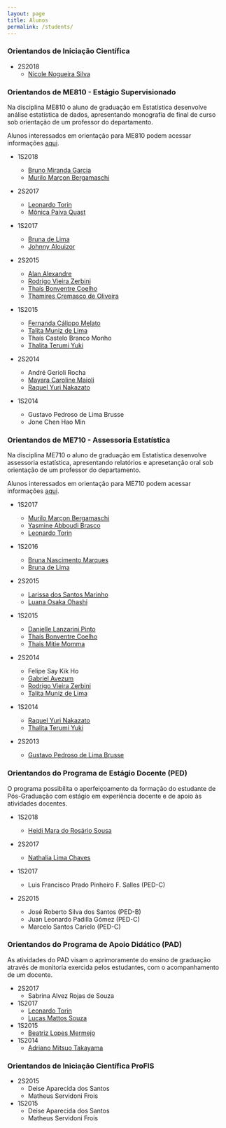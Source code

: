 ```yaml
---
layout: page
title: Alunos
permalink: /students/
---
```



### Orientandos de Iniciação Científica

  + 2S2018
      + [Nicole Nogueira Silva](http://lattes.cnpq.br/1565347814502184)
      
      
### Orientandos de ME810 - Estágio Supervisionado

Na disciplina ME810 o aluno de graduação em Estatística desenvolve análise estatística de dados, apresentando monografia de final de curso sob orientação de um professor do departamento.

Alunos interessados em orientação para ME810 podem acessar informações [aqui](../ME710_ME810).

  + 1S2018
     + [Bruno Miranda Garcia](https://www.linkedin.com/in/brunomgarcia)
     + [Murilo Marçon Bergamaschi](https://www.linkedin.com/in/murilo-bergamaschi-66b357136)
  
   + 2S2017
      + [Leonardo Torin](https://www.linkedin.com/in/leonardo-torin-1a7722140)
      + [Mônica Paiva Quast](https://www.linkedin.com/in/monica-quast-b203b4157)

  
   + 1S2017
      + [Bruna de Lima](https://www.linkedin.com/in/bruna-de-lima-720a14a3)
      + [Johnny Alouizor](https://www.linkedin.com/in/johnny-alouizor-1802543a)

   + 2S2015
     + [Alan Alexandre](https://www.linkedin.com/in/alan-alexandre-6b1a28128)
     + [Rodrigo Vieira Zerbini](https://www.linkedin.com/in/rodrigo-vieira-zerbini-55a191142)
     + [Thaís Bonventre Coelho](https://www.linkedin.com/in/thais-bonventre-coelho-2baa69ba)
     + [Thamires Cremasco de Oliveira](https://www.linkedin.com/in/thamires-cremasco-43465367)
   + 1S2015
      + [Fernanda Cálippo Melato](https://www.linkedin.com/in/fernanda-melato-33396087)
      + [Talita Muniz de Lima](https://www.linkedin.com/in/talita-muniz-de-lima-444886a9)
      + Thaís Castelo Branco Monho
      + [Thalita Terumi Yuki](https://www.linkedin.com/in/thalita-yuki-735008112)
   + 2S2014
      + André Gerioli Rocha
      + [Mayara Caroline Maioli](https://www.linkedin.com/in/mayara-maioli-8302a888/)
      + [Raquel Yuri Nakazato](https://www.linkedin.com/in/raquel-yuri-nakazato-2a8a2978)
   + 1S2014
      + Gustavo Pedroso de Lima Brusse
      + Jone Chen Hao Min


### Orientandos de ME710 - Assessoria Estatística

Na disciplina ME710 o aluno de graduação em Estatística desenvolve assessoria estatística, apresentando relatórios e apresetanção oral sob orientação de um professor do departamento.

Alunos interessados em orientação para ME710 podem acessar informações [aqui](../ME710_ME810).

   + 1S2017
      + [Murilo Marçon Bergamaschi](https://www.linkedin.com/in/murilo-bergamaschi-66b357136)
      + [Yasmine Abboudi Brasco](https://www.linkedin.com/in/yasmine-brasco-42703614b)
      + [Leonardo Torin](https://www.linkedin.com/in/leonardo-torin-1a7722140)
   
   + 1S2016
      + [Bruna Nascimento Marques](https://www.linkedin.com/in/bruna-marques-710477112/)
      + [Bruna de Lima](https://www.linkedin.com/in/bruna-de-lima-720a14a3)
   + 2S2015
      + [Larissa dos Santos Marinho](https://www.linkedin.com/in/larissa-marinho-a89420a3/)
      + [Luana Osaka Ohashi](https://www.linkedin.com/in/luana-ohashi-b97905117)
   + 1S2015
      + [Danielle Lanzarini Pinto](https://www.linkedin.com/in/danielle-lanzarini-pinto-9a210ab4/)
      + [Thaís Bonventre Coelho](https://www.linkedin.com/in/thais-bonventre-coelho-2baa69ba/)
      + [Thais Mitie Momma](https://www.linkedin.com/in/thais-mitie-momma-21713ba0/)
   + 2S2014
      + Felipe Say Kik Ho
      + [Gabriel Avezum](https://www.linkedin.com/in/gabriel-avezum-593149b8/)
      + [Rodrigo Vieira Zerbini](https://www.linkedin.com/in/rodrigo-vieira-zerbini-55a191142)
      + [Talita Muniz de Lima](https://www.linkedin.com/in/talita-muniz-de-lima-444886a9)
   + 1S2014
      + [Raquel Yuri Nakazato](https://www.linkedin.com/in/raquel-yuri-nakazato-2a8a2978)
      + [Thalita Terumi Yuki](https://www.linkedin.com/in/thalita-yuki-735008112)
   + 2S2013
      + [Gustavo Pedroso de Lima Brusse](http://lattes.cnpq.br/0541850429767181)

### Orientandos do Programa de Estágio Docente (PED)

O programa possibilita o aperfeiçoamento da formação do estudante de Pós-Graduação com estágio em experiência docente e de apoio às atividades docentes.


* 1S2018
   + [Heidi Mara do Rosário Sousa](http://lattes.cnpq.br/3075263212674826)

* 2S2017
   + [Nathalia Lima Chaves](http://lattes.cnpq.br/7379678423570217)

* 1S2017
   + Luis Francisco Prado Pinheiro F. Salles (PED-C)

* 2S2015
   + José Roberto Silva dos Santos (PED-B)
   + Juan Leonardo Padilla Gómez (PED-C)
   + Marcelo Santos Carielo (PED-C)


### Orientandos do Programa de Apoio Didático (PAD)

As atividades do PAD visam o aprimoramente do ensino de graduação através de monitoria exercida pelos estudantes, com o acompanhamento de um docente.

* 2S2017
  + Sabrina Alvez Rojas de Souza
* 1S2017
  + [Leonardo Torin](https://www.linkedin.com/in/leonardo-torin-1a7722140)
  + [Lucas Mattos Souza](https://www.linkedin.com/in/lucas-souza-889188116)
* 1S2015
  + [Beatriz Lopes Mermejo](https://www.linkedin.com/in/beatriz-lopes-mermejo-946803a1)
* 1S2014
  + [Adriano Mitsuo Takayama](https://www.linkedin.com/in/adriano-mitsuo-takayama-375b73101)


### Orientandos de Iniciação Científica ProFIS

  + 2S2015
      + Deise Aparecida dos Santos
      + Matheus Servidoni Frois
  + 1S2015
      + Deise Aparecida dos Santos
      + Matheus Servidoni Frois